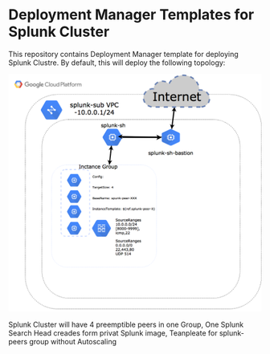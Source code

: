 # Deployment Manager Templates for Splunk Cluster

This repository contains Deployment Manager template for deploying Splunk Clustre. By default, this will     deploy the following topology:

![alt text](https://raw.githubusercontent.com/FIKUS0FIN/get-in-gcp-dm/master/splunk-cluster-group/Images/export.png)


Splunk Cluster will have 4 preemptible peers in one Group,
One Splunk Search Head creades form privat Splunk image,
Teanpleate for splunk-peers group without Autoscaling 
